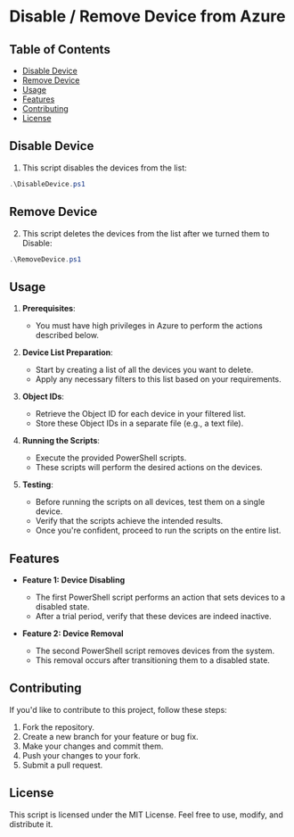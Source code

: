 # Disable / Remove Device from Azure

## Table of Contents

- [Disable Device](#DisableDevice)
- [Remove Device](#RemoveDevice)
- [Usage](#usage)
- [Features](#features)
- [Contributing](#contributing)
- [License](#license)


## Disable Device

1. This script disables the devices from the list:

```powershell  
.\DisableDevice.ps1
```
## Remove Device

2. This script deletes the devices from the list after we turned them to Disable:

```powershell  
.\RemoveDevice.ps1
```
## Usage

1. **Prerequisites**:
    - You must have high privileges in Azure to perform the actions described below.

2. **Device List Preparation**:
    - Start by creating a list of all the devices you want to delete.
    - Apply any necessary filters to this list based on your requirements.

3. **Object IDs**:
    - Retrieve the Object ID for each device in your filtered list.
    - Store these Object IDs in a separate file (e.g., a text file).

4. **Running the Scripts**:
    - Execute the provided PowerShell scripts.
    - These scripts will perform the desired actions on the devices.

5. **Testing**:
    - Before running the scripts on all devices, test them on a single device.
    - Verify that the scripts achieve the intended results.
    - Once you're confident, proceed to run the scripts on the entire list.

## Features

- **Feature 1: Device Disabling**
    - The first PowerShell script performs an action that sets devices to a disabled state.
    - After a trial period, verify that these devices are indeed inactive.

- **Feature 2: Device Removal**
    - The second PowerShell script removes devices from the system.
    - This removal occurs after transitioning them to a disabled state.

## Contributing

If you'd like to contribute to this project, follow these steps:

1. Fork the repository.
2. Create a new branch for your feature or bug fix.
3. Make your changes and commit them.
4. Push your changes to your fork.
5. Submit a pull request.

## License

This script is licensed under the MIT License. Feel free to use, modify, and distribute it.
